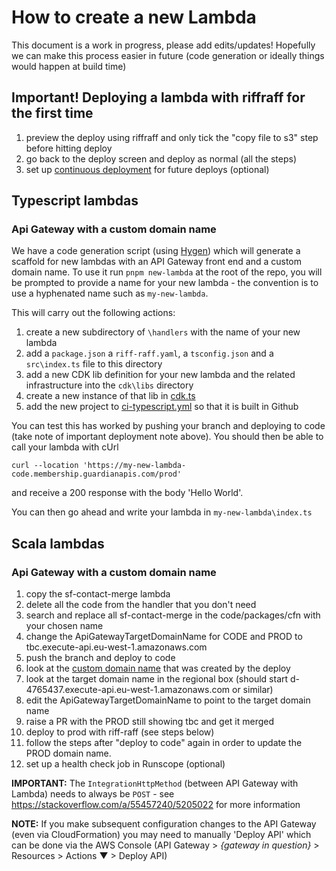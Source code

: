 # How to create a new Lambda
This document is a work in progress, please add edits/updates!
Hopefully we can make this process easier in future (code generation or ideally things would happen at build time)

## Important! Deploying a lambda with riffraff for the first time
1. preview the deploy using riffraff and only tick the "copy file to s3" step before hitting deploy
1. go back to the deploy screen and deploy as normal (all the steps)
1. set up [continuous deployment](https://riffraff.gutools.co.uk/deployment/continuous) for future deploys (optional)

## Typescript lambdas
### Api Gateway with a custom domain name
We have a code generation script (using [Hygen](https://www.hygen.io/)) which will generate a scaffold for new lambdas 
with an API Gateway front end and a custom domain name. To use it run `pnpm new-lambda` at the root of the repo, you will be prompted to provide a name for 
your new lambda - the convention is to use a hyphenated name such as `my-new-lambda`.

This will carry out the following actions:
1. create a new subdirectory of `\handlers` with the name of your new lambda
1. add a `package.json` a `riff-raff.yaml`, a `tsconfig.json` and a `src\index.ts` file to this directory
1. add a new CDK lib definition for your new lambda and the related infrastructure into the `cdk\libs` directory
1. create a new instance of that lib in [cdk.ts](https://github.com/guardian/support-service-lambdas/blob/1d30b16d34554d780f2e21018bf7ab6ac02209e4/cdk/bin/cdk.ts)
1. add the new project to [ci-typescript.yml](https://github.com/guardian/support-service-lambdas/blob/647299d94b471d0065030bce692a4631078346bb/.github/workflows/ci-typescript.yml)
so that it is built in Github

You can test this has worked by pushing your branch and deploying to code (take note of important deployment note above).
You should then be able to call your lambda with cUrl 
```shell
curl --location 'https://my-new-lambda-code.membership.guardianapis.com/prod'
```
and receive a 200 response with the body 'Hello World'.

You can then go ahead and write your lambda in `my-new-lambda\index.ts`


## Scala lambdas
### Api Gateway with a custom domain name
1. copy the sf-contact-merge lambda
1. delete all the code from the handler that you don't need
1. search and replace all sf-contact-merge in the code/packages/cfn with your chosen name
1. change the ApiGatewayTargetDomainName for CODE and PROD to tbc.execute-api.eu-west-1.amazonaws.com
1. push the branch and deploy to code
1. look at the [custom domain name](https://eu-west-1.console.aws.amazon.com/apigateway/home?region=eu-west-1#/custom-domain-names) that was created by the deploy
1. look at the target domain name in the regional box (should start d-4765437.execute-api.eu-west-1.amazonaws.com or similar)
1. edit the ApiGatewayTargetDomainName to point to the target domain name
1. raise a PR with the PROD still showing tbc and get it merged
1. deploy to prod with riff-raff (see steps below)
1. follow the steps after "deploy to code" again in order to update the PROD domain name.
1. set up a health check job in Runscope (optional)

**IMPORTANT:** The `IntegrationHttpMethod` (between API Gateway with Lambda) needs to always be `POST` - see https://stackoverflow.com/a/55457240/5205022 for more information

**NOTE:** If you make subsequent configuration changes to the API Gateway (even via CloudFormation) you may need to manually 'Deploy API' which can be done via the AWS Console (API Gateway > _{gateway in question}_ > Resources > Actions ▼ > Deploy API)


